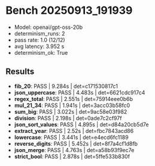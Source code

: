 # Bench 20250913_191939
- Model: openai/gpt-oss-20b
- determinism_runs: 2
- pass rate: 1.0 (12/12)
- avg latency: 3.952 s
- determinism_ok: True

## Results
- **fib_20**: PASS | 9.284s | det=c171530817c1
- **json_uppercase**: PASS | 4.483s | det=6621cdc917c4
- **regex_total**: PASS | 2.551s | det=75914eee0b6b
- **mul_21_34**: PASS | 1.941s | det=3acc03b58fc0
- **sum_big**: PASS | 3.022s | det=9ac58e03f982
- **division**: PASS | 2.198s | det=0ade7c2cf97f
- **json_sort_values**: PASS | 4.895s | det=d84a20cb5d7e
- **extract_year**: PASS | 2.52s | det=fbc7843acd86
- **lowercase**: PASS | 3.441s | det=e4ecd6fc1189
- **reverse_digits**: PASS | 5.452s | det=8f7a4cf1d8fb
- **json_merge**: PASS | 4.763s | det=a58b93f9ec7e
- **strict_bool**: PASS | 2.878s | det=5ffe533b830f